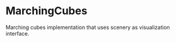 # MarchingCubes
Marching cubes implementation that uses scenery as visualization interface.

<APPLET ARCHIVE="target/MarchingCubes-cubeDimension.jar" CODE="MarchingCubesApplication.class" WIDTH=400 HEIGHT=200>
 </APPLET>

